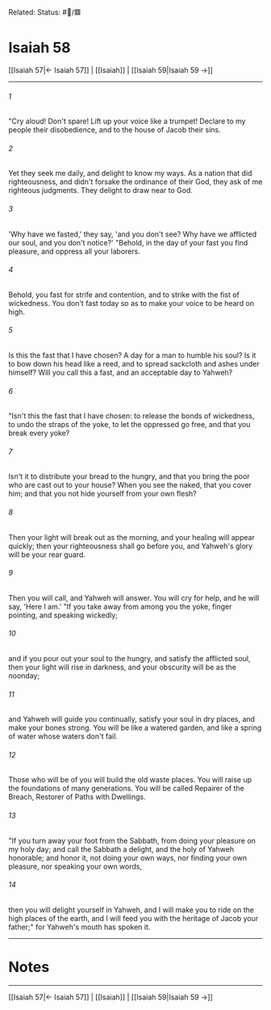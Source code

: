 Related:
Status: #📖/🟥
# Isaiah 58

[[Isaiah 57|← Isaiah 57]] | [[Isaiah]] | [[Isaiah 59|Isaiah 59 →]]
***



###### 1 
"Cry aloud! Don't spare! Lift up your voice like a trumpet! Declare to my people their disobedience, and to the house of Jacob their sins. 

###### 2 
Yet they seek me daily, and delight to know my ways. As a nation that did righteousness, and didn't forsake the ordinance of their God, they ask of me righteous judgments. They delight to draw near to God. 

###### 3 
'Why have we fasted,' they say, 'and you don't see? Why have we afflicted our soul, and you don't notice?' "Behold, in the day of your fast you find pleasure, and oppress all your laborers. 

###### 4 
Behold, you fast for strife and contention, and to strike with the fist of wickedness. You don't fast today so as to make your voice to be heard on high. 

###### 5 
Is this the fast that I have chosen? A day for a man to humble his soul? Is it to bow down his head like a reed, and to spread sackcloth and ashes under himself? Will you call this a fast, and an acceptable day to Yahweh? 

###### 6 
"Isn't this the fast that I have chosen: to release the bonds of wickedness, to undo the straps of the yoke, to let the oppressed go free, and that you break every yoke? 

###### 7 
Isn't it to distribute your bread to the hungry, and that you bring the poor who are cast out to your house? When you see the naked, that you cover him; and that you not hide yourself from your own flesh? 

###### 8 
Then your light will break out as the morning, and your healing will appear quickly; then your righteousness shall go before you, and Yahweh's glory will be your rear guard. 

###### 9 
Then you will call, and Yahweh will answer. You will cry for help, and he will say, 'Here I am.' "If you take away from among you the yoke, finger pointing, and speaking wickedly; 

###### 10 
and if you pour out your soul to the hungry, and satisfy the afflicted soul, then your light will rise in darkness, and your obscurity will be as the noonday; 

###### 11 
and Yahweh will guide you continually, satisfy your soul in dry places, and make your bones strong. You will be like a watered garden, and like a spring of water whose waters don't fail. 

###### 12 
Those who will be of you will build the old waste places. You will raise up the foundations of many generations. You will be called Repairer of the Breach, Restorer of Paths with Dwellings. 

###### 13 
"If you turn away your foot from the Sabbath, from doing your pleasure on my holy day; and call the Sabbath a delight, and the holy of Yahweh honorable; and honor it, not doing your own ways, nor finding your own pleasure, nor speaking your own words, 

###### 14 
then you will delight yourself in Yahweh, and I will make you to ride on the high places of the earth, and I will feed you with the heritage of Jacob your father;" for Yahweh's mouth has spoken it.

---
# Notes


***
[[Isaiah 57|← Isaiah 57]] | [[Isaiah]] | [[Isaiah 59|Isaiah 59 →]]
